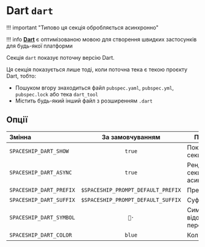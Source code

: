 # Dart `dart`

!!! important "Типово ця секція обробляється асинхронно"

!!! info
    [**Dart**](https://dart.dev/) є оптимізованою мовою для створення швидких застосунків для будь-якої платформи

Секція `dart` показує поточну версію Dart.

Ця секція показується лише тоді, коли поточна тека є текою проєкту Dart, тобто:

* Пошуком вгору знаходиться файл `pubspec.yaml`, `pubspec.yml`, `pubspec.lock` або тека `dart_tool`
* Містить будь-який інший файл з розширенням `.dart`

## Опції

| Змінна                  |          За замовчуванням          | Пояснення                               |
|:----------------------- |:----------------------------------:| --------------------------------------- |
| `SPACESHIP_DART_SHOW`   |               `true`               | Показати секцію                         |
| `SPACESHIP_DART_ASYNC`  |               `true`               | Рендерити секцію асинхронно             |
| `SPACESHIP_DART_PREFIX` | `$SPACESHIP_PROMPT_DEFAULT_PREFIX` | Префікс секції                          |
| `SPACESHIP_DART_SUFFIX` | `$SPACESHIP_PROMPT_DEFAULT_SUFFIX` | Суфікс секції                           |
| `SPACESHIP_DART_SYMBOL` |                `🎯·`                | Символ, що відображається перед секцією |
| `SPACESHIP_DART_COLOR`  |               `blue`               | Колір секції                            |
